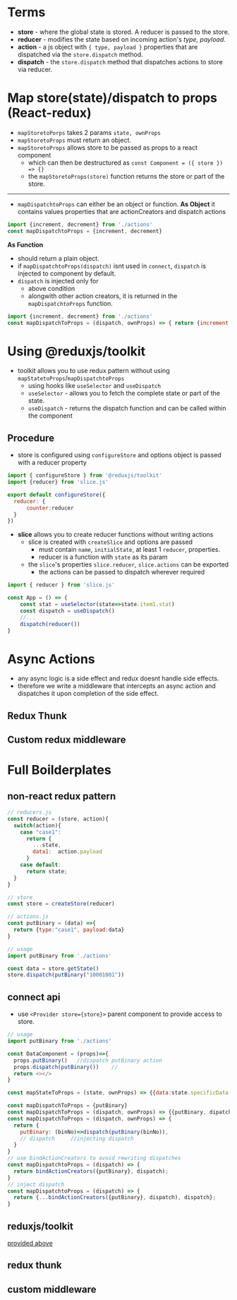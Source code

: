 # Terms
- **store** - where the global state is stored. A reducer is passed to the store.
- **reducer** - modifies the state based on incoming action's *type, payload*.
- **action** - a js object with `{ type, payload }` properties that are dispatched via the `store.dispatch` method.
- **dispatch** - the `store.dispatch` method that dispatches actions to store via reducer.


# Map store(state)/dispatch to props (React-redux)
- `mapStoretoPorps` takes 2 params `state, ownProps`
- `mapStoretoProps` must return an object.
- `mapStoretoProps` allows store to be passed as props to a react component
  - which can then be destructured as `const Component = ({ store }) => {}`
  - the `mapStoretoProps(store)` function returns the store or part of the store.
---
- `mapDispatchtoProps` can either be an object or function.
**As Object**
it contains values properties that are actionCreators and dispatch actions
```js
import {increment, decrement} from './actions'
const mapDispatchtoProps = {increment, decrement}
```
**As Function**
- should return a plain object.
- if `mapDispatchtoProps(dispatch)` isnt used in `connect`, `dispatch` is injected to component by default.
- `dispatch` is injected only for 
  - above condition
  - alongwith other action creators, it is returned in the `mapDispatchtoProps` function. 
```js
import {increment, decrement} from './actions'
const mapDispatchToProps = (dispatch, ownProps) => { return {increment:(data)=>dispatch(increment(data))}}
```
# Using @reduxjs/toolkit
- toolkit allows you to use redux pattern without using `mapStatetoProps`/`mapDispatchtoProps`
  - using hooks like `useSelector` and `useDispatch`
  - `useSelector` - allows you to fetch the complete state or part of the state.
  - `useDispatch` - returns the dispatch function and can be called within the component

## Procedure
- store is configured using `configureStore` and options object is passed with a reducer property
```js
import { configureStore } from '@reduxjs/toolkit'
import {reducer} from 'slice.js'

export default configureStore({
  reducer: {
      counter:reducer
  }
})
```
- **slice** allows you to create reducer functions without writing actions
  - slice is created with `createSlice` and options are passed
    - must contain `name`, `initialState`, at least 1 `reducer`, properties.
    - reducer is a function with `state` as its param
  - the `slice`'s properties `slice.reducer`, `slice.actions` can be exported
    - the actions can be passed to dispatch wherever required
```js
import { reducer } from 'slice.js'

const App = () => {
    const stat = useSelector(state=>state.item1.stat)
    const dispatch = useDispatch()
    //...
    dispatch(reducer())
}
```

# Async Actions
- any async logic is a side effect and redux doesnt handle side effects.
- therefore we write a middleware that intercepts an async action and dispatches it upon completion of the side effect.
## Redux Thunk

## Custom redux middleware

# Full Boilderplates
## non-react redux pattern
```js
// reducers.js
const reducer = (store, action){
  switch(action){
    case "case1": 
      return {
        ...state,
        data1:  action.payload
      }
    case default:
      return state;
  }
}
```
```js
// store
const store = createStore(reducer)
```
```js
// actions.js
const putBinary = (data) =>{
  return {type:"case1", payload:data}
}
```
```js
// usage
import putBinary from './actions'

const data = store.getState()
store.dispatch(putBinary("10001001"))
``` 
## connect api
- use `<Provider store={store}>` parent component to provide access to store.
```js
// usage
import putBinary from './actions'

const DataComponent = (props)=>{
  props.putBinary()   //dispatch putBinary action
  props.dispatch(putBinary())    //
  return <></>
}

const mapStateToProps = (state, ownProps) => {{data:state.specificData[ownProps.id]}}

const mapDispatchToProps = {putBinary}
const mapDispatchToProps = (dispatch, ownProps) => {{putBinary, dipatch}}
const mapDispatchToProps = (dispatch, ownProps) => {
  return { 
    putBinary: (binNo)=>dispatch(putBinary(binNo)),
    // dispatch     //injecting dispatch
  }
}
// use bindActionCreators to avoid rewriting dispatches
const mapDispatchtoProps = (dispatch) => {
  return bindActionCreators({putBinary}, dispatch);
}
// inject dispatch
const mapDispatchtoProps = (dispatch) => {
  return {...bindActionCreators({putBinary}, dispatch), dispatch};
}
```

## reduxjs/toolkit
[provided above](#procedure)
## redux thunk
## custom middleware